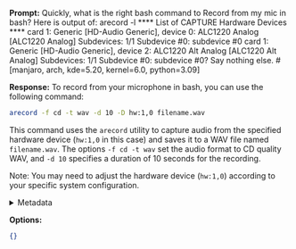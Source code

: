 **Prompt:**
Quickly, what is the right bash command to Record from my mic in bash? Here is output of: arecord -l
**** List of CAPTURE Hardware Devices ****
card 1: Generic [HD-Audio Generic], device 0: ALC1220 Analog [ALC1220 Analog]
  Subdevices: 1/1
  Subdevice #0: subdevice #0
card 1: Generic [HD-Audio Generic], device 2: ALC1220 Alt Analog [ALC1220 Alt Analog]
  Subdevices: 1/1
  Subdevice #0: subdevice #0? Say nothing else. # [manjaro, arch, kde=5.20, kernel=6.0, python=3.09]

**Response:**
To record from your microphone in bash, you can use the following command:

```bash
arecord -f cd -t wav -d 10 -D hw:1,0 filename.wav
```

This command uses the `arecord` utility to capture audio from the specified hardware device (`hw:1,0` in this case) and saves it to a WAV file named `filename.wav`. The options `-f cd -t wav` set the audio format to CD quality WAV, and `-d 10` specifies a duration of 10 seconds for the recording.

Note: You may need to adjust the hardware device (`hw:1,0`) according to your specific system configuration.

<details><summary>Metadata</summary>

- Duration: 4829 ms
- Datetime: 2023-07-13T17:17:56.377086
- Model: gpt-3.5-turbo-0613

</details>

**Options:**
```json
{}
```

